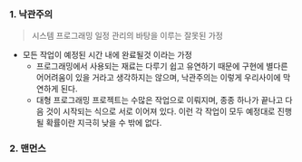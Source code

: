 ### 1. 낙관주의
> 시스템 프로그래밍 일정 관리의 바탕을 이루는 잘못된 가정
- 모든 작업이 예정된 시간 내에 완료될것 이라는 가정
  -  프로그래밍에서 사용되는 재료는 다루기 쉽고 유연하기 때문에 구현에 별다른 어어려움이 있을 거라고 생각하지는 않으며, 낙관주의는 이렇게 우리사이에 막연하게 된다.
  - 대형 프로그래밍 프로젝트는 수많은 작업으로 이뤄지며, 종종 하나가 끝나고 다음 것이 시작되는 식으로 서로 이어져 있다. 이런 각 작업이 모두 예정대로 진행될 확률이란 지극히 낮을 수 밖에 없다.

### 2. 맨먼스
